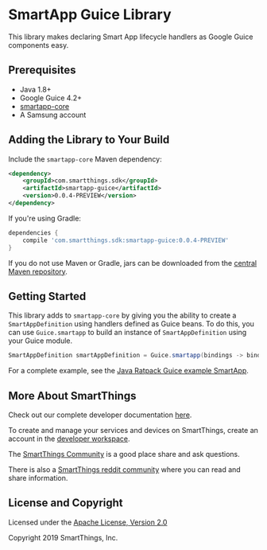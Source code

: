 # SmartApp Guice Library

This library makes declaring Smart App lifecycle handlers as Google Guice components easy.

## Prerequisites

* Java 1.8+
* Google Guice 4.2+
* [smartapp-core](../smartapp-core)
* A Samsung account

## Adding the Library to Your Build

Include the `smartapp-core` Maven dependency:

```xml
<dependency>
    <groupId>com.smartthings.sdk</groupId>
    <artifactId>smartapp-guice</artifactId>
    <version>0.0.4-PREVIEW</version>
</dependency>
```

If you're using Gradle:

```gradle
dependencies {
    compile 'com.smartthings.sdk:smartapp-guice:0.0.4-PREVIEW'
}
```

If you do not use Maven or Gradle, jars can be downloaded from the
[central Maven repository](https://search.maven.org/search?q=g:com.smartthings.sdk%20a:smartapp-guice).

## Getting Started

This library adds to `smartapp-core` by giving you the ability to create a `SmartAppDefinition` using handlers defined as Guice beans. To do this, you can use `Guice.smartapp` to build an instance of `SmartAppDefinition` using your Guice module.

```java
SmartAppDefinition smartAppDefinition = Guice.smartapp(bindings -> bindings.module(appModule));
```

For a complete example, see the [Java Ratpack Guice example SmartApp](/examples/java-ratpack-guice-smartapp).

## More About SmartThings

Check out our complete developer documentation [here](https://developer-preview.smartthings.com).

To create and manage your services and devices on SmartThings, create an account in the
[developer workspace](https://devworkspace.developer.samsung.com/).

The [SmartThings Community](https://community.smartthings.com/c/developers/) is a good place share and
ask questions.

There is also a [SmartThings reddit community](https://www.reddit.com/r/SmartThings/) where you
can read and share information.

## License and Copyright

Licensed under the [Apache License, Version 2.0](https://www.apache.org/licenses/LICENSE-2.0)

Copyright 2019 SmartThings, Inc.
